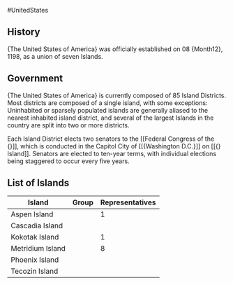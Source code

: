 #UnitedStates
## History

{The United States of America} was officially established on 08 {Month12}, 1198, as a union of seven Islands.

## Government
{The United States of America} is currently composed of 85 Island Districts. Most districts are composed of a single island, with some exceptions: Uninhabited or sparsely populated islands are generally aliased to the nearest inhabited island district, and several of the largest Islands in the country are split into two or more districts.

Each Island District elects two senators to the [[Federal Congress of the {}]], which is conducted in the Capitol City of [[{Washington D.C.}]] on [[{} Island]]. Senators are elected to ten-year terms, with individual elections being staggered to occur every five years.

## List of Islands

| Island           | Group | Representatives |
| ---------------- | ----- | --------------- |
| Aspen Island     |       | 1               |
| Cascadia Island  |       |                 |
| Kokotak Island   |       | 1               |
| Metridium Island |       | 8               |
| Phoenix Island   |       |                 |
| Tecozin Island   |       |                 |

